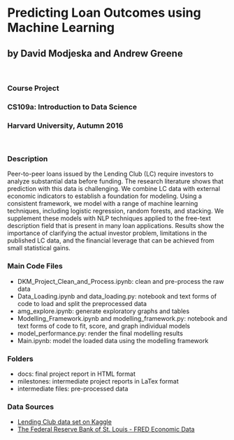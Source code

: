 # Predicting Loan Outcomes using Machine Learning
## by David Modjeska and Andrew Greene
<br>

### Course Project
### CS109a: Introduction to Data Science
### Harvard University, Autumn 2016
<br>

### Description

Peer-to-peer loans issued by the Lending Club (LC) require investors to analyze substantial data before funding. The research literature shows that prediction with this data is challenging. We combine LC data with external economic indicators to establish a foundation for modeling. Using a consistent framework, we model with a range of machine learning techniques, including logistic regression, random forests, and stacking. We supplement these models with NLP techniques applied to the free-text description field that is present in many loan applications. Results show the importance of clarifying the actual investor problem, limitations in the published LC data, and the financial leverage that can be achieved from small statistical gains.

### Main Code Files
* DKM_Project_Clean_and_Process.ipynb: clean and pre-process the raw data
* Data_Loading.ipynb and data_loading.py: notebook and text forms of code to load and split the preprocessed data
* amg_explore.ipynb: generate exploratory graphs and tables
* Modelling_Framework.ipynb and modelling_framework.py: notebook and text forms of code to fit, score, and graph individual models
* model_performance.py: render the final modelling results
* Main.ipynb: model the loaded data using the modelling framework

### Folders
* docs: final project report in HTML format
* milestones: intermediate project reports in LaTex format
* intermediate files: pre-processed data

### Data Sources
* [Lending Club data set on Kaggle](https://www.kaggle.com/wendykan/lending-club-loan-data)
* [The Federal Reserve Bank of St. Louis - FRED Economic Data](https://fred.stlouisfed.org/)
